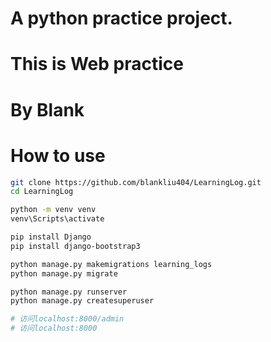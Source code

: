 # A python practice project.
# This is Web practice
# By Blank

# How to use
```bash
git clone https://github.com/blankliu404/LearningLog.git
cd LearningLog

python -m venv venv
venv\Scripts\activate

pip install Django
pip install django-bootstrap3

python manage.py makemigrations learning_logs
python manage.py migrate

python manage.py runserver
python manage.py createsuperuser

# 访问localhost:8000/admin
# 访问localhost:8000
